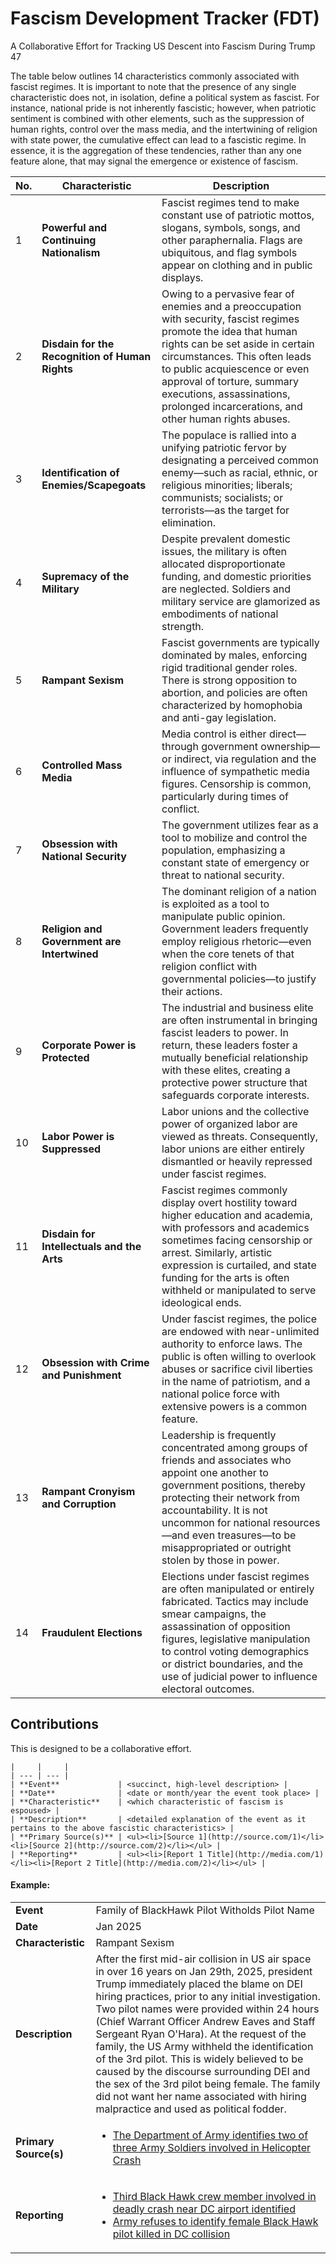 # Fascism Development Tracker (FDT)
A Collaborative Effort for Tracking US Descent into Fascism During Trump 47

The table below outlines 14 characteristics commonly associated with fascist regimes. It is important to note that the presence of any single characteristic does not, in isolation, define a political system as fascist. For instance, national pride is not inherently fascistic; however, when patriotic sentiment is combined with other elements, such as the suppression of human rights, control over the mass media, and the intertwining of religion with state power, the cumulative effect can lead to a fascistic regime. In essence, it is the aggregation of these tendencies, rather than any one feature alone, that may signal the emergence or existence of fascism.


| No. | Characteristic                               | Description                                                                                                                                                                                                                                                                                                                                                                                                                  |
|-----|----------------------------------------------|------------------------------------------------------------------------------------------------------------------------------------------------------------------------------------------------------------------------------------------------------------------------------------------------------------------------------------------------------------------------------------------------------------------------------|
| 1   | **Powerful and Continuing Nationalism**          | Fascist regimes tend to make constant use of patriotic mottos, slogans, symbols, songs, and other paraphernalia. Flags are ubiquitous, and flag symbols appear on clothing and in public displays.                                                                                                                                                                                                                        |
| 2   | **Disdain for the Recognition of Human Rights**  | Owing to a pervasive fear of enemies and a preoccupation with security, fascist regimes promote the idea that human rights can be set aside in certain circumstances. This often leads to public acquiescence or even approval of torture, summary executions, assassinations, prolonged incarcerations, and other human rights abuses.                                                                                                    |
| 3   | **Identification of Enemies/Scapegoats**         | The populace is rallied into a unifying patriotic fervor by designating a perceived common enemy—such as racial, ethnic, or religious minorities; liberals; communists; socialists; or terrorists—as the target for elimination.                                                                                                                                                                                         |
| 4   | **Supremacy of the Military**                    | Despite prevalent domestic issues, the military is often allocated disproportionate funding, and domestic priorities are neglected. Soldiers and military service are glamorized as embodiments of national strength.                                                                                                                                                                                                     |
| 5   | **Rampant Sexism**                               | Fascist governments are typically dominated by males, enforcing rigid traditional gender roles. There is strong opposition to abortion, and policies are often characterized by homophobia and anti-gay legislation.                                                                                                                                                                                                       |
| 6   | **Controlled Mass Media**                        | Media control is either direct—through government ownership—or indirect, via regulation and the influence of sympathetic media figures. Censorship is common, particularly during times of conflict.                                                                                                                                                                                                                         |
| 7   | **Obsession with National Security**             | The government utilizes fear as a tool to mobilize and control the population, emphasizing a constant state of emergency or threat to national security.                                                                                                                                                                                                                                                                    |
| 8   | **Religion and Government are Intertwined**      | The dominant religion of a nation is exploited as a tool to manipulate public opinion. Government leaders frequently employ religious rhetoric—even when the core tenets of that religion conflict with governmental policies—to justify their actions.                                                                                                                                                                       |
| 9   | **Corporate Power is Protected**                 | The industrial and business elite are often instrumental in bringing fascist leaders to power. In return, these leaders foster a mutually beneficial relationship with these elites, creating a protective power structure that safeguards corporate interests.                                                                                                                                                             |
| 10  | **Labor Power is Suppressed**                    | Labor unions and the collective power of organized labor are viewed as threats. Consequently, labor unions are either entirely dismantled or heavily repressed under fascist regimes.                                                                                                                                                                                                                                       |
| 11  | **Disdain for Intellectuals and the Arts**       | Fascist regimes commonly display overt hostility toward higher education and academia, with professors and academics sometimes facing censorship or arrest. Similarly, artistic expression is curtailed, and state funding for the arts is often withheld or manipulated to serve ideological ends.                                                                                                                                |
| 12  | **Obsession with Crime and Punishment**          | Under fascist regimes, the police are endowed with near-unlimited authority to enforce laws. The public is often willing to overlook abuses or sacrifice civil liberties in the name of patriotism, and a national police force with extensive powers is a common feature.                                                                                                                                                    |
| 13  | **Rampant Cronyism and Corruption**              | Leadership is frequently concentrated among groups of friends and associates who appoint one another to government positions, thereby protecting their network from accountability. It is not uncommon for national resources—and even treasures—to be misappropriated or outright stolen by those in power.                                                                                                                      |
| 14  | **Fraudulent Elections**                         | Elections under fascist regimes are often manipulated or entirely fabricated. Tactics may include smear campaigns, the assassination of opposition figures, legislative manipulation to control voting demographics or district boundaries, and the use of judicial power to influence electoral outcomes.                                                                                                                         |


## Contributions

This is designed to be a collaborative effort. 

```
|     |     |
| --- | --- |
| **Event**             | <succinct, high-level description> |
| **Date**              | <date or month/year the event took place> |
| **Characteristic**    | <which characteristic of fascism is espoused> |
| **Description**       | <detailed explanation of the event as it pertains to the above fascistic characteristics> |
| **Primary Source(s)** | <ul><li>[Source 1](http://source.com/1)</li><li>[Source 2](http://source.com/2)</li></ul> |
| **Reporting**         | <ul><li>[Report 1 Title](http://media.com/1)</li><li>[Report 2 Title](http://media.com/2)</li></ul> |
```

#### Example:

|     |     |
| --- | --- |
| **Event**             | Family of BlackHawk Pilot Witholds Pilot Name |
| **Date**              | Jan 2025 |
| **Characteristic**    | Rampant Sexism |
| **Description**       | After the first mid-air collision in US air space in over 16 years on Jan 29th, 2025, president Trump immediately placed the blame on DEI hiring practices, prior to any initial investigation. Two pilot names were provided within 24 hours (Chief Warrant Officer Andrew Eaves and Staff Sergeant Ryan O'Hara). At the request of the family, the US Army withheld the identification of the 3rd pilot. This is widely believed to be caused by the discourse surrounding DEI and the sex of the 3rd pilot being female. The family did not want her name associated with hiring malpractice and used as political fodder. |
| **Primary Source(s)** | <ul><li>[The Department of Army identifies two of three Army Soldiers involved in Helicopter Crash](https://www.army.mil/article/282768/the_department_of_army_identifies_two_of_three_army_soldiers_involved_in_helicopter_crash)</li></ul> |
| **Reporting**         | <ul><li>[Third Black Hawk crew member involved in deadly crash near DC airport identified](https://www.npr.org/2025/02/01/g-s1-46002/washington-dc-airport-potomac-crash-black-hawk-military-crew)</li><li>[Army refuses to identify female Black Hawk pilot killed in DC collision](https://nypost.com/2025/01/31/us-news/army-refuses-to-identify-female-black-hawk-pilot-killed-in-dc-collision/)</li></ul> |
